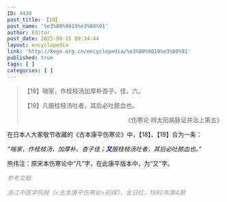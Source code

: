 ```yaml
---
ID: 4430
post_title: 【19】
post_name: '%e3%80%9019%e3%80%91'
author: Editor
post_date: 2025-08-15 09:34:44
layout: encyclopedia
link: 'http://kege.org.cn/encyclopedia/%e3%80%9019%e3%80%91'
published: true
tags: [ ]
categories: [ ]
---
```

<blockquote>【18】喘家，作桂枝汤加厚朴杏子，佳。六。

【19】凡服桂枝汤吐者，其后必吐脓血也。
<p style="text-align: right;">《伤寒论·辨太阳病脉证并治上第五》</p>
</blockquote>
在日本人大冢敬节收藏的《古本康平伤寒论》中，【18】、【19】合为一条：

<em>“喘家，作桂枝汤，加厚朴、杏子佳；<span style="color: #0000ff;"><strong>又</strong></span>服桂枝汤吐者，其后必吐脓血也。”</em>

熊伟注：原宋本伤寒论中“凡”字，在此康平版本中，为“又”字。

<span style="color: #999999;"><em>参考文献</em></span>

<span style="color: #999999;"><em>浙江中医学院报《&lt;古本康平伤寒论&gt;初探》，金日红，1980年第4期</em></span>